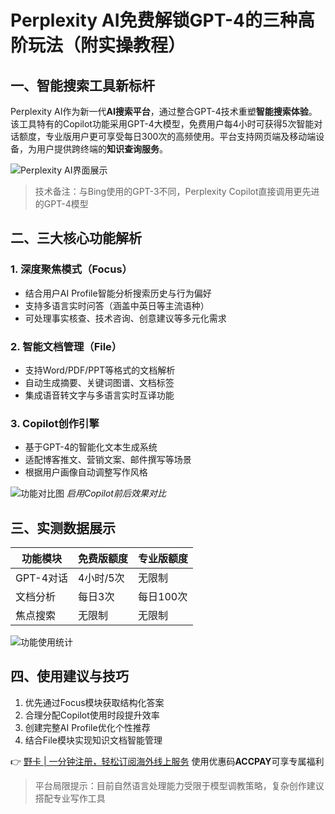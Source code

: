 # Perplexity AI免费解锁GPT-4的三种高阶玩法（附实操教程）

## 一、智能搜索工具新标杆
Perplexity AI作为新一代**AI搜索平台**，通过整合GPT-4技术重塑**智能搜索体验**。该工具特有的Copilot功能采用GPT-4大模型，免费用户每4小时可获得5次智能对话额度，专业版用户更可享受每日300次的高频使用。平台支持网页端及移动端设备，为用户提供跨终端的**知识查询服务**。

![Perplexity AI界面展示](https://bbtdd.com/wp-content/uploads/img/22418818.webp)

> 技术备注：与Bing使用的GPT-3不同，Perplexity Copilot直接调用更先进的GPT-4模型

## 二、三大核心功能解析
### 1. 深度聚焦模式（Focus）
- 结合用户AI Profile智能分析搜索历史与行为偏好
- 支持多语言实时问答（涵盖中英日等主流语种）
- 可处理事实核查、技术咨询、创意建议等多元化需求

### 2. 智能文档管理（File）
- 支持Word/PDF/PPT等格式的文档解析
- 自动生成摘要、关键词图谱、文档标签
- 集成语音转文字与多语言实时互译功能

### 3. Copilot创作引擎 
- 基于GPT-4的智能化文本生成系统
- 适配博客推文、营销文案、邮件撰写等场景
- 根据用户画像自动调整写作风格

![功能对比图](https://bbtdd.com/wp-content/uploads/img/59847602.webp)
*启用Copilot前后效果对比*

## 三、实测数据展示
| 功能模块       | 免费版额度     | 专业版额度   |
|----------------|----------------|--------------|
| GPT-4对话      | 4小时/5次      | 无限制       |
| 文档分析       | 每日3次        | 每日100次    |
| 焦点搜索       | 无限制         | 无限制       |

![功能使用统计](https://bbtdd.com/wp-content/uploads/img/165182530456149.webp)

## 四、使用建议与技巧
1. 优先通过Focus模块获取结构化答案
2. 合理分配Copilot使用时段提升效率
3. 创建完整AI Profile优化个性推荐
4. 结合File模块实现知识文档智能管理

👉 [野卡 | 一分钟注册，轻松订阅海外线上服务](https://bbtdd.com/yeka) 使用优惠码**ACCPAY**可享专属福利

> 平台局限提示：目前自然语言处理能力受限于模型调教策略，复杂创作建议搭配专业写作工具